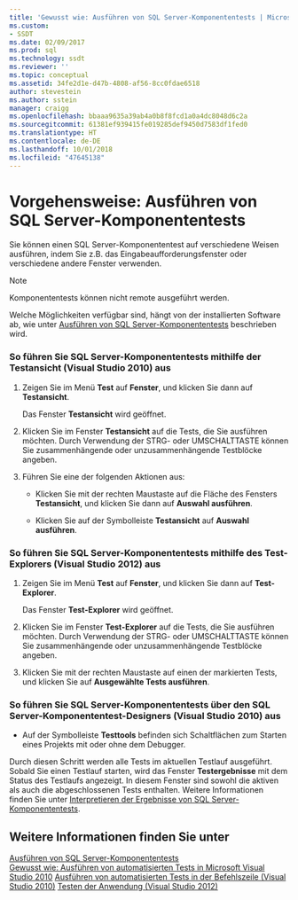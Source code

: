 ```yaml
---
title: 'Gewusst wie: Ausführen von SQL Server-Komponententests | Microsoft-Dokumentation'
ms.custom:
- SSDT
ms.date: 02/09/2017
ms.prod: sql
ms.technology: ssdt
ms.reviewer: ''
ms.topic: conceptual
ms.assetid: 34fe2d1e-d47b-4808-af56-8cc0fdae6518
author: stevestein
ms.author: sstein
manager: craigg
ms.openlocfilehash: bbaaa9635a39ab4a0b8f8fcd1a0a4dc8048d6c2a
ms.sourcegitcommit: 61381ef939415fe019285def9450d7583df1fed0
ms.translationtype: HT
ms.contentlocale: de-DE
ms.lasthandoff: 10/01/2018
ms.locfileid: "47645138"
---
```

# <a name="how-to-run-sql-server-unit-tests"></a>Vorgehensweise: Ausführen von SQL Server-Komponententests
Sie können einen SQL Server-Komponententest auf verschiedene Weisen ausführen, indem Sie z.B. das Eingabeaufforderungsfenster oder verschiedene andere Fenster verwenden.  
  
> [!NOTE]  
> Komponententests können nicht remote ausgeführt werden.  
  
Welche Möglichkeiten verfügbar sind, hängt von der installierten Software ab, wie unter [Ausführen von SQL Server-Komponententests](../ssdt/running-sql-server-unit-tests.md) beschrieben wird.  
  
### <a name="to-run-sql-server-unit-tests-using-test-view-visual-studio-2010"></a>So führen Sie SQL Server-Komponententests mithilfe der Testansicht (Visual Studio 2010) aus  
  
1.  Zeigen Sie im Menü **Test** auf **Fenster**, und klicken Sie dann auf **Testansicht**.  
  
    Das Fenster **Testansicht** wird geöffnet.  
  
2.  Klicken Sie im Fenster **Testansicht** auf die Tests, die Sie ausführen möchten. Durch Verwendung der STRG- oder UMSCHALTTASTE können Sie zusammenhängende oder unzusammenhängende Testblöcke angeben.  
  
3.  Führen Sie eine der folgenden Aktionen aus:  
  
    -   Klicken Sie mit der rechten Maustaste auf die Fläche des Fensters **Testansicht**, und klicken Sie dann auf **Auswahl ausführen**.  
  
    -   Klicken Sie auf der Symbolleiste **Testansicht** auf **Auswahl ausführen**.  
  
### <a name="to-run-sql-server-unit-tests-using-test-explorer-visual-studio-2012"></a>So führen Sie SQL Server-Komponententests mithilfe des Test-Explorers (Visual Studio 2012) aus  
  
1.  Zeigen Sie im Menü **Test** auf **Fenster**, und klicken Sie dann auf **Test-Explorer**.  
  
    Das Fenster **Test-Explorer** wird geöffnet.  
  
2.  Klicken Sie im Fenster **Test-Explorer** auf die Tests, die Sie ausführen möchten. Durch Verwendung der STRG- oder UMSCHALTTASTE können Sie zusammenhängende oder unzusammenhängende Testblöcke angeben.  
  
3.  Klicken Sie mit der rechten Maustaste auf einen der markierten Tests, und klicken Sie auf **Ausgewählte Tests ausführen**.  
  
### <a name="to-run-sql-server-unit-tests-from-the-sql-server-unit-test-designer-visual-studio-2010"></a>So führen Sie SQL Server-Komponententests über den SQL Server-Komponententest-Designers (Visual Studio 2010) aus  
  
-   Auf der Symbolleiste **Testtools** befinden sich Schaltflächen zum Starten eines Projekts mit oder ohne dem Debugger.  
  
Durch diesen Schritt werden alle Tests im aktuellen Testlauf ausgeführt. Sobald Sie einen Testlauf starten, wird das Fenster **Testergebnisse** mit dem Status des Testlaufs angezeigt. In diesem Fenster sind sowohl die aktiven als auch die abgeschlossenen Tests enthalten. Weitere Informationen finden Sie unter [Interpretieren der Ergebnisse von SQL Server-Komponententests](../ssdt/interpreting-sql-server-unit-test-results.md).  
  
## <a name="see-also"></a>Weitere Informationen finden Sie unter  
[Ausführen von SQL Server-Komponententests](../ssdt/running-sql-server-unit-tests.md)  
[Gewusst wie: Ausführen von automatisierten Tests in Microsoft Visual Studio 2010](http://msdn.microsoft.com/library/ms182470(VS.100).aspx)  
[Ausführen von automatisierten Tests in der Befehlszeile (Visual Studio 2010)](http://msdn.microsoft.com/library/ms182486(VS.100).aspx)  
[Testen der Anwendung (Visual Studio 2012)](http://msdn.microsoft.com/library/ms182409.aspx)  
  
